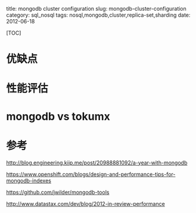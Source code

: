 title: mongodb cluster configuration
slug: mongodb-cluster-configuration
category: sql_nosql
tags: nosql,mongodb,cluster,replica-set,sharding
date: 2012-06-18

[TOC]

# 优缺点

# 性能评估

# mongodb vs tokumx


# 参考
http://blog.engineering.kiip.me/post/20988881092/a-year-with-mongodb

https://www.openshift.com/blogs/design-and-performance-tips-for-mongodb-indexes

https://github.com/jwilder/mongodb-tools

http://www.datastax.com/dev/blog/2012-in-review-performance
